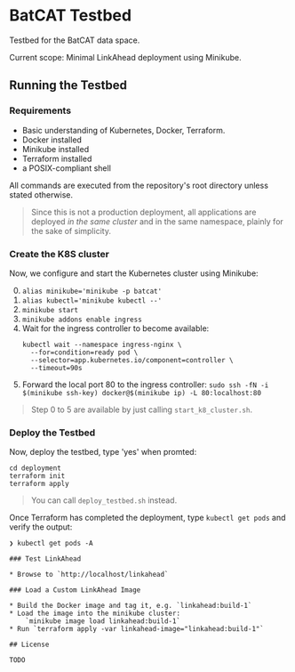# BatCAT Testbed

Testbed for the BatCAT data space.

Current scope: Minimal LinkAhead deployment using Minikube.

## Running the Testbed

### Requirements

* Basic understanding of Kubernetes, Docker, Terraform.
* Docker installed
* Minikube installed
* Terraform installed
* a POSIX-compliant shell

All commands are executed from the repository's root directory unless stated otherwise.

> Since this is not a production deployment, all applications are deployed _in the same cluster_ and in the
> same namespace, plainly for the sake of simplicity.

### Create the K8S cluster

Now, we configure and start the Kubernetes cluster using Minikube:

0. `alias minikube='minikube -p batcat'`
1. `alias kubectl='minikube kubectl --'`
2. `minikube start`
3. `minikube addons enable ingress`
4. Wait for the ingress controller to become available:
    ```
    kubectl wait --namespace ingress-nginx \
      --for=condition=ready pod \
      --selector=app.kubernetes.io/component=controller \
      --timeout=90s
    ```
5. Forward the local port 80 to the ingress controller:
    `sudo ssh -fN -i $(minikube ssh-key) docker@$(minikube ip) -L 80:localhost:80`

> Step 0 to 5 are available by just calling `start_k8_cluster.sh`.

### Deploy the Testbed

Now, deploy the testbed, type 'yes' when promted:

```
cd deployment
terraform init
terraform apply
```

> You can call `deploy_testbed.sh` instead.


Once Terraform has completed the deployment, type `kubectl get pods` and verify the output:

```shell
❯ kubectl get pods -A

### Test LinkAhead

* Browse to `http://localhost/linkahead`

### Load a Custom LinkAhead Image

* Build the Docker image and tag it, e.g. `linkahead:build-1`
* Load the image into the minikube cluster:
    `minikube image load linkahead:build-1`
* Run `terraform apply -var linkahead-image="linkahead:build-1"`

## License

TODO
